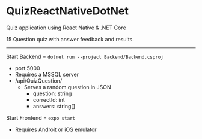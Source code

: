 # QuizReactNativeDotNet
Quiz application using React Native & .NET Core

15 Question quiz with answer feedback and results.

-------

Start Backend = `dotnet run --project Backend/Backend.csproj`
- port 5000
- Requires a MSSQL server
- /api/QuizQuestion/
    - Serves a random question in JSON
        - question: string
        - correctId: int
        - answers: string[]

Start Frontend = `expo start`
- Requires Androit or iOS emulator